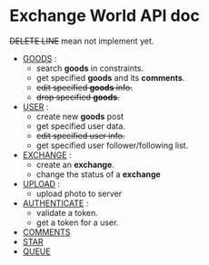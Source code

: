# Exchange World API doc

~~DELETE LINE~~ mean not implement yet.

- [GOODS](./goods.md) :
    - search **goods** in constraints.
    - get specified **goods** and its **comments**.
    - ~~edit specified **goods** info.~~
    - ~~drop specified **goods**.~~
- [USER](./user.md) :
    - create new **goods** post
    - get specified user data.
    - ~~edit specified user info.~~
    - get specified user follower/following list.
- [EXCHANGE](./exchange.md) :
    - create an **exchange**.
    - change the status of a **exchange**
- [UPLOAD](./upload.md) :
    - upload photo to server
- [AUTHENTICATE](./authenticate.md) :
    - validate a token.
    - get a token for a user.
- [COMMENTS]()
- [STAR]()
- [QUEUE]()
